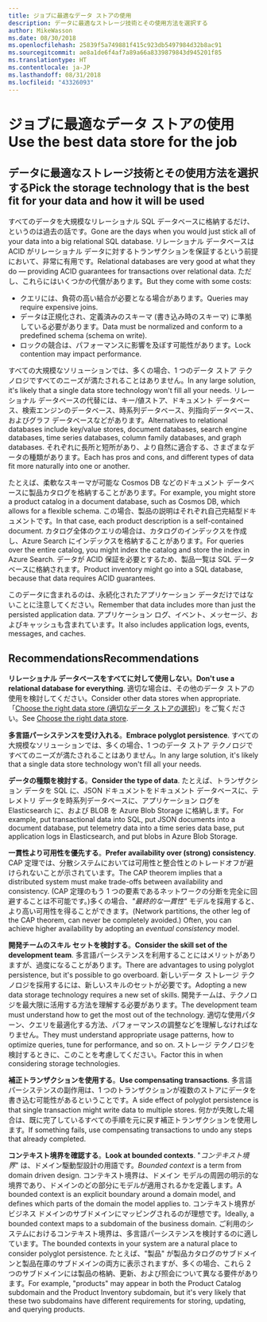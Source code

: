 ```yaml
---
title: ジョブに最適なデータ ストアの使用
description: データに最適なストレージ技術とその使用方法を選択する
author: MikeWasson
ms.date: 08/30/2018
ms.openlocfilehash: 25839f5a749881f415c923db5497984d32b8ac91
ms.sourcegitcommit: ae8a1de6f4af7a89a66a8339879843d945201f85
ms.translationtype: HT
ms.contentlocale: ja-JP
ms.lasthandoff: 08/31/2018
ms.locfileid: "43326093"
---
```

# <a name="use-the-best-data-store-for-the-job"></a><span data-ttu-id="6b30c-103">ジョブに最適なデータ ストアの使用</span><span class="sxs-lookup"><span data-stu-id="6b30c-103">Use the best data store for the job</span></span>

## <a name="pick-the-storage-technology-that-is-the-best-fit-for-your-data-and-how-it-will-be-used"></a><span data-ttu-id="6b30c-104">データに最適なストレージ技術とその使用方法を選択する</span><span class="sxs-lookup"><span data-stu-id="6b30c-104">Pick the storage technology that is the best fit for your data and how it will be used</span></span>

<span data-ttu-id="6b30c-105">すべてのデータを大規模なリレーショナル SQL データベースに格納するだけ、というのは過去の話です。</span><span class="sxs-lookup"><span data-stu-id="6b30c-105">Gone are the days when you would just stick all of your data into a big relational SQL database.</span></span> <span data-ttu-id="6b30c-106">リレーショナル データベースは ACID がリレーショナル データに対するトランザクションを保証するという前提において、非常に有用です。</span><span class="sxs-lookup"><span data-stu-id="6b30c-106">Relational databases are very good at what they do &mdash; providing ACID guarantees for transactions over relational data.</span></span> <span data-ttu-id="6b30c-107">ただし、これらにはいくつかの代償があります。</span><span class="sxs-lookup"><span data-stu-id="6b30c-107">But they come with some costs:</span></span>

- <span data-ttu-id="6b30c-108">クエリには、負荷の高い結合が必要となる場合があります。</span><span class="sxs-lookup"><span data-stu-id="6b30c-108">Queries may require expensive joins.</span></span>
- <span data-ttu-id="6b30c-109">データは正規化され、定義済みのスキーマ (書き込み時のスキーマ) に準拠している必要があります。</span><span class="sxs-lookup"><span data-stu-id="6b30c-109">Data must be normalized and conform to a predefined schema (schema on write).</span></span>
- <span data-ttu-id="6b30c-110">ロックの競合は、パフォーマンスに影響を及ぼす可能性があります。</span><span class="sxs-lookup"><span data-stu-id="6b30c-110">Lock contention may impact performance.</span></span>

<span data-ttu-id="6b30c-111">すべての大規模なソリューションでは、多くの場合、1 つのデータ ストア テクノロジですべてのニーズが満たされることはありません。</span><span class="sxs-lookup"><span data-stu-id="6b30c-111">In any large solution, it's likely that a single data store technology won't fill all your needs.</span></span> <span data-ttu-id="6b30c-112">リレーショナル データベースの代替には、キー/値ストア、ドキュメント データベース、検索エンジンのデータベース、時系列データベース、列指向データベース、およびグラフ データベースなどがあります。</span><span class="sxs-lookup"><span data-stu-id="6b30c-112">Alternatives to relational databases include key/value stores, document databases, search engine databases, time series databases, column family databases, and graph databases.</span></span> <span data-ttu-id="6b30c-113">それぞれに長所と短所があり、より自然に適合する、さまざまなデータの種類があります。</span><span class="sxs-lookup"><span data-stu-id="6b30c-113">Each has pros and cons, and different types of data fit more naturally into one or another.</span></span> 

<span data-ttu-id="6b30c-114">たとえば、柔軟なスキーマが可能な Cosmos DB などのドキュメント データベースに製品カタログを格納することがあります。</span><span class="sxs-lookup"><span data-stu-id="6b30c-114">For example, you might store a product catalog in a document database, such as Cosmos DB, which allows for a flexible schema.</span></span> <span data-ttu-id="6b30c-115">この場合、製品の説明はそれぞれ自己完結型ドキュメントです。</span><span class="sxs-lookup"><span data-stu-id="6b30c-115">In that case, each product description is a self-contained document.</span></span> <span data-ttu-id="6b30c-116">カタログ全体のクエリの場合は、カタログのインデックスを作成し、Azure Search にインデックスを格納することがあります。</span><span class="sxs-lookup"><span data-stu-id="6b30c-116">For queries over the entire catalog, you might index the catalog and store the index in Azure Search.</span></span> <span data-ttu-id="6b30c-117">データが ACID 保証を必要とするため、製品一覧は SQL データベースに格納されます。</span><span class="sxs-lookup"><span data-stu-id="6b30c-117">Product inventory might go into a SQL database, because that data requires ACID guarantees.</span></span>

<span data-ttu-id="6b30c-118">このデータに含まれるのは、永続化されたアプリケーション データだけではないことに注意してください。</span><span class="sxs-lookup"><span data-stu-id="6b30c-118">Remember that data includes more than just the persisted application data.</span></span> <span data-ttu-id="6b30c-119">アプリケーション ログ、イベント、メッセージ、およびキャッシュも含まれています。</span><span class="sxs-lookup"><span data-stu-id="6b30c-119">It also includes application logs, events, messages, and caches.</span></span>

## <a name="recommendations"></a><span data-ttu-id="6b30c-120">Recommendations</span><span class="sxs-lookup"><span data-stu-id="6b30c-120">Recommendations</span></span>

<span data-ttu-id="6b30c-121">**リレーショナル データベースをすべてに対して使用しない**。</span><span class="sxs-lookup"><span data-stu-id="6b30c-121">**Don't use a relational database for everything**.</span></span> <span data-ttu-id="6b30c-122">適切な場合は、その他のデータ ストアの使用を検討してください。</span><span class="sxs-lookup"><span data-stu-id="6b30c-122">Consider other data stores when appropriate.</span></span> <span data-ttu-id="6b30c-123">「[Choose the right data store (適切なデータ ストアの選択)][data-store-overview]」をご覧ください。</span><span class="sxs-lookup"><span data-stu-id="6b30c-123">See [Choose the right data store][data-store-overview].</span></span>

<span data-ttu-id="6b30c-124">**多言語パーシステンスを受け入れる**。</span><span class="sxs-lookup"><span data-stu-id="6b30c-124">**Embrace polyglot persistence**.</span></span> <span data-ttu-id="6b30c-125">すべての大規模なソリューションでは、多くの場合、1 つのデータ ストア テクノロジですべてのニーズが満たされることはありません。</span><span class="sxs-lookup"><span data-stu-id="6b30c-125">In any large solution, it's likely that a single data store technology won't fill all your needs.</span></span> 

<span data-ttu-id="6b30c-126">**データの種類を検討する**。</span><span class="sxs-lookup"><span data-stu-id="6b30c-126">**Consider the type of data**.</span></span> <span data-ttu-id="6b30c-127">たとえば、トランザクション データを SQL に、JSON ドキュメントをドキュメント データベースに、テレメトリ データを時系列データベースに、アプリケーション ログを Elasticsearch に、および BLOB を Azure Blob Storage に格納します。</span><span class="sxs-lookup"><span data-stu-id="6b30c-127">For example, put transactional data into SQL, put JSON documents into a document database, put telemetry data into a time series data base, put application logs in Elasticsearch, and put blobs in Azure Blob Storage.</span></span>

<span data-ttu-id="6b30c-128">**一貫性より可用性を優先する**。</span><span class="sxs-lookup"><span data-stu-id="6b30c-128">**Prefer availability over (strong) consistency**.</span></span> <span data-ttu-id="6b30c-129">CAP 定理では、分散システムにおいては可用性と整合性とのトレードオフが避けられないことが示されています。</span><span class="sxs-lookup"><span data-stu-id="6b30c-129">The CAP theorem implies that a distributed system must make trade-offs between availability and consistency.</span></span> <span data-ttu-id="6b30c-130">(CAP 定理のもう 1 つの要素であるネットワークの分断を完全に回避することは不可能です。)多くの場合、*"最終的な一貫性"* モデルを採用すると、より高い可用性を得ることができます。</span><span class="sxs-lookup"><span data-stu-id="6b30c-130">(Network partitions, the other leg of the CAP theorem, can never be completely avoided.) Often, you can achieve higher availability by adopting an *eventual consistency* model.</span></span> 

<span data-ttu-id="6b30c-131">**開発チームのスキル セットを検討する**。</span><span class="sxs-lookup"><span data-stu-id="6b30c-131">**Consider the skill set of the development team**.</span></span> <span data-ttu-id="6b30c-132">多言語パーシステンスを利用することにはメリットがありますが、過度になることがあります。</span><span class="sxs-lookup"><span data-stu-id="6b30c-132">There are advantages to using polyglot persistence, but it's possible to go overboard.</span></span> <span data-ttu-id="6b30c-133">新しいデータ ストレージ テクノロジを採用するには、新しいスキルのセットが必要です。</span><span class="sxs-lookup"><span data-stu-id="6b30c-133">Adopting a new data storage technology requires a new set of skills.</span></span> <span data-ttu-id="6b30c-134">開発チームは、テクノロジを最大限に活用する方法を理解する必要があります。</span><span class="sxs-lookup"><span data-stu-id="6b30c-134">The development team must understand how to get the most out of the technology.</span></span> <span data-ttu-id="6b30c-135">適切な使用パターン、クエリを最適化する方法、パフォーマンスの調整などを理解しなければなりません。</span><span class="sxs-lookup"><span data-stu-id="6b30c-135">They must understand appropriate usage patterns, how to optimize queries, tune for performance, and so on.</span></span> <span data-ttu-id="6b30c-136">ストレージ テクノロジを検討するときに、このことを考慮してください。</span><span class="sxs-lookup"><span data-stu-id="6b30c-136">Factor this in when considering storage technologies.</span></span> 

<span data-ttu-id="6b30c-137">**補正トランザクションを使用する**。</span><span class="sxs-lookup"><span data-stu-id="6b30c-137">**Use compensating transactions**.</span></span> <span data-ttu-id="6b30c-138">多言語パーシステンスの副作用は、1 つのトランザクションが複数のストアにデータを書き込む可能性があるということです。</span><span class="sxs-lookup"><span data-stu-id="6b30c-138">A side effect of polyglot persistence is that single transaction might write data to multiple stores.</span></span> <span data-ttu-id="6b30c-139">何かが失敗した場合は、既に完了しているすべての手順を元に戻す補正トランザクションを使用します。</span><span class="sxs-lookup"><span data-stu-id="6b30c-139">If something fails, use compensating transactions to undo any steps that already completed.</span></span>

<span data-ttu-id="6b30c-140">**コンテキスト境界を確認する**。</span><span class="sxs-lookup"><span data-stu-id="6b30c-140">**Look at bounded contexts**.</span></span> <span data-ttu-id="6b30c-141">"*コンテキスト境界*" は、ドメイン駆動型設計の用語です。</span><span class="sxs-lookup"><span data-stu-id="6b30c-141">*Bounded context* is a term from domain driven design.</span></span> <span data-ttu-id="6b30c-142">コンテキスト境界は、ドメイン モデルの周囲の明示的な境界であり、ドメインのどの部分にモデルが適用されるかを定義します。</span><span class="sxs-lookup"><span data-stu-id="6b30c-142">A bounded context is an explicit boundary around a domain model, and defines which parts of the domain the model applies to.</span></span> <span data-ttu-id="6b30c-143">コンテキスト境界がビジネス ドメインのサブドメインにマッピングされるのが理想です。</span><span class="sxs-lookup"><span data-stu-id="6b30c-143">Ideally, a bounded context maps to a subdomain of the business domain.</span></span> <span data-ttu-id="6b30c-144">ご利用のシステムにおけるコンテキスト境界は、多言語パーシステンスを検討するのに適しています。</span><span class="sxs-lookup"><span data-stu-id="6b30c-144">The bounded contexts in your system are a natural place to consider polyglot persistence.</span></span> <span data-ttu-id="6b30c-145">たとえば、"製品" が製品カタログのサブドメインと製品在庫のサブドメインの両方に表示されますが、多くの場合、これら 2 つのサブドメインには製品の格納、更新、および照会について異なる要件があります。</span><span class="sxs-lookup"><span data-stu-id="6b30c-145">For example, "products" may appear in both the Product Catalog subdomain and the Product Inventory subdomain, but it's very likely that these two subdomains have different requirements for storing, updating, and querying products.</span></span>

[data-store-overview]: ../technology-choices/data-store-overview.md